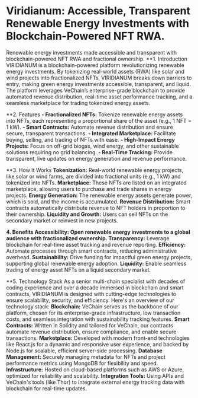 # Viridianum: Accessible, Transparent Renewable Energy Investments with Blockchain-Powered NFT RWA.
Renewable energy investments made accessible and transparent with blockchain-powered NFT RWA and fractional ownership.
**1. Introduction
VIRIDIANUM is a blockchain-powered platform revolutionizing renewable energy investments. By tokenizing real-world assets (RWA) like solar and wind projects into fractionalized NFTs, VIRIDIANUM breaks down barriers to entry, making green energy investments accessible, transparent, and liquid. The platform leverages VeChain’s enterprise-grade blockchain to provide automated revenue distribution, real-time asset performance tracking, and a seamless marketplace for trading tokenized energy assets.

**2. Features
**- Fractionalized NFTs:** Tokenize renewable energy assets into NFTs, each representing a proportional share of the asset (e.g., 1 NFT = 1 kW).
**- Smart Contracts:** Automate revenue distribution and ensure secure, transparent transactions.
**- Integrated Marketplace:** Facilitate buying, selling, and trading of NFTs with ease.
**- High-Impact Energy Projects:** Focus on off-grid biogas, wind energy, and other sustainable solutions requiring no grid balancing.
**- Real-Time Tracking:** Provide transparent, live updates on energy generation and revenue performance.

**3. How It Works
**Tokenization:** Real-world renewable energy projects, like solar or wind farms, are divided into fractional units (e.g., 1 kW) and tokenized into NFTs.
**Marketplace:** These NFTs are listed on an integrated marketplace, allowing users to purchase and trade shares in energy projects.
**Energy Generation:** The renewable energy assets generate power, which is sold, and the income is accumulated.
**Revenue Distribution:** Smart contracts automatically distribute revenue to NFT holders in proportion to their ownership.
**Liquidity and Growth:** Users can sell NFTs on the secondary market or reinvest in new projects.

**4. Benefits
**Accessibility:** Open renewable energy investments to a global audience with fractionalized ownership.
Transparency:** Leverage blockchain for real-time asset tracking and revenue reporting.
**Efficiency:** Automate processes through smart contracts, reducing administrative overhead.
**Sustainability:** Drive funding for impactful green energy projects, supporting global renewable energy adoption.
**Liquidity:** Enable seamless trading of energy asset NFTs on a liquid secondary market.

**5. Technology Stack
As a senior multi-chain specialist with decades of coding experience and over a decade immersed in blockchain and smart contracts, VIRIDIANUM is designed with cutting-edge technologies to ensure scalability, security, and efficiency. Here's an overview of our technology stack:
**Blockchain:** VeChain serves as the backbone of our platform, chosen for its enterprise-grade infrastructure, low transaction costs, and seamless integration with sustainability tracking features.
**Smart Contracts:** Written in Solidity and tailored for VeChain, our contracts automate revenue distribution, ensure compliance, and enable secure transactions.
**Marketplace:** Developed with modern front-end technologies like React.js for a dynamic and responsive user experience, and backed by Node.js for scalable, efficient server-side processing.
**Database Management:** Securely managing metadata for NFTs and project performance metrics using MongoDB for flexibility and speed.
**Infrastructure:** Hosted on cloud-based platforms such as AWS or Azure, optimized for reliability and scalability.
**Integration Tools:** Using APIs and VeChain's tools (like Thor) to integrate external energy tracking data with blockchain for real-time updates.

